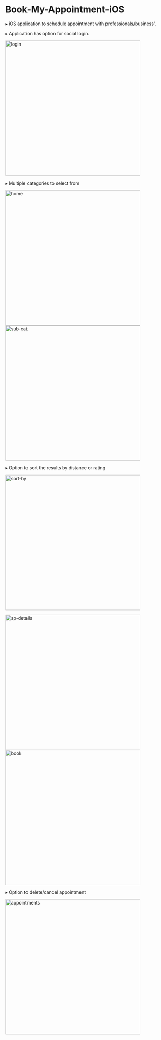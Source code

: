 # Book-My-Appointment-iOS

▸ iOS application to schedule appointment with professionals/business'.

▸ Application has option for social login.

<img width="423" alt="login" src="https://user-images.githubusercontent.com/18255000/27087060-d88f2766-5008-11e7-836f-55758f1f18e2.png">

▸ Multiple categories to select from 

<img width="423" alt="home" src="https://user-images.githubusercontent.com/18255000/27087065-dbf493a0-5008-11e7-833a-ec5e2c3937d4.png"> <img width="423" alt="sub-cat" src="https://user-images.githubusercontent.com/18255000/27087079-e190fac4-5008-11e7-8e40-3cfc12e61ac5.png">

▸ Option to sort the results by distance or rating

<img width="423" alt="sort-by" src="https://user-images.githubusercontent.com/18255000/27087092-e8663ecc-5008-11e7-84e7-f5d5b8014f35.png">


<img width="423" alt="sp-details" src="https://user-images.githubusercontent.com/18255000/27087102-ee7ef52e-5008-11e7-92d6-7526fb686762.png"> <img width="423" alt="book" src="https://user-images.githubusercontent.com/18255000/27087111-f23dcbf4-5008-11e7-94c1-7c48cef27ff9.png">

▸ Option to delete/cancel appointment

<img width="423" alt="appointments" src="https://user-images.githubusercontent.com/18255000/27087145-07c9d972-5009-11e7-9899-4a26e94bf54e.png">

